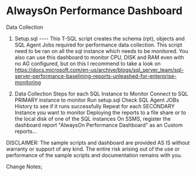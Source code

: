 # AlwaysOn Performance Dashboard

Data Collection
1. Setup.sql ---- This T-SQL script creates the schema (rpt), objects and SQL Agent Jobs required for performance data collection. This script need to be ran on all the sql instance which needs to be monitored. You also can use this dashboard to monitor CPU, DISK and RAM even with no AG configured, but on this I recommend to take a look on https://docs.microsoft.com/en-us/archive/blogs/sql_server_team/sql-server-performance-baselining-reports-unleashed-for-enterprise-monitoring

2. Data Collection Steps for each SQL Instance to Monitor
Connect to SQL PRIMARY instance to monitor
Run setup.sql
Check SQL Agent JOBs History to see if it runs successfully
Repeat for each SECONDARY Instance you want to monitor 
Deploying the reports to a file share or to the local disk of one of the SQL instances
On SSMS, register the dashboard report "AlwaysOn Performance Dashboard" as an Custom reports...


DISCLAIMER: The sample scripts and dashboard are provided AS IS without warranty or support of any kind. The entire risk arising out of the use or performance of the sample scripts and documentation remains with you.

Change Notes;


